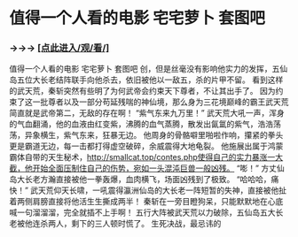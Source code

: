 # 值得一个人看的电影 宅宅萝卜 套图吧

### →→→ <a href="http://3t3e.com/index.html">[点此进入/观/看/]</a>

值得一个人看的电影 宅宅萝卜 套图吧
创，但是丝毫没有影响他实力的发挥，五仙岛五位大长老结阵联手向他杀去，依旧被他以一敌五，杀的片甲不留。
    看到这样的武天荒，秦斩突然有些明了为何武帝会约束天下尊者，不让其出手了。
    因为约束了这一批尊者以及一部分苟延残喘的神仙境，那么身为三花境巅峰的霸王武天荒简直就是武帝第二，无敌的存在啊！
    “紫气东来九万里！”
    武天荒大吼一声，浑身的气血翻涌，他的血液由红变紫，沸腾的血气蒸腾，散发出氤氲的紫气，浩浩荡荡，异象横生，紫气东来，狂暴无边。
    他周身的骨骼噼里啪啦作响，攥紧的拳头更是霸道无边，每一击都打得虚空破碎，余威震得大地龟裂。
    他施展出属于鸿蒙霸体自带的天生秘术，http://smallcat.top/contes.php使得自己的实力暴涨一大截，他开始全面压制住自己的伤势，宛如一头混沌巨兽一般凶残。
    “嘭！”
    方丈仙岛大长老方瀚直接被他一拳轰爆，血肉横飞，场面凶残到了极致。
    “哈哈哈，痛快！”
    武天荒仰天长啸，一吼震得瀛洲仙岛的大长老一阵短暂的失神，直接被他扯着两侧肩膀直接将他活生生撕成两半！
    秦斩在一旁目瞪狗呆，只能默默地在心底喊一句溜溜溜，完全就插不上手啊！
    五行大阵被武天荒以力破除，五仙岛五大长老被他连杀两人，剩下的三人顿时慌了。
    生死决战，最忌讳的
